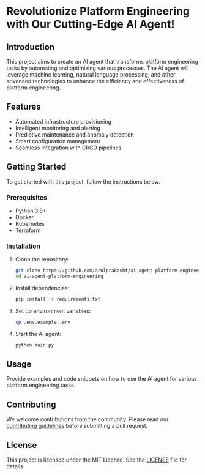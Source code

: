 # Revolutionize Platform Engineering with Our Cutting-Edge AI Agent!

## Introduction
This project aims to create an AI agent that transforms platform engineering tasks by automating and optimizing various processes. The AI agent will leverage machine learning, natural language processing, and other advanced technologies to enhance the efficiency and effectiveness of platform engineering.

## Features
- Automated infrastructure provisioning
- Intelligent monitoring and alerting
- Predictive maintenance and anomaly detection
- Smart configuration management
- Seamless integration with CI/CD pipelines

## Getting Started
To get started with this project, follow the instructions below.

### Prerequisites
- Python 3.8+
- Docker
- Kubernetes
- Terraform

### Installation
1. Clone the repository:
   ```sh
   git clone https://github.com/arulprakasht/ai-agent-platform-engineering.git
   cd ai-agent-platform-engineering
   ```

2. Install dependencies:
   ```sh
   pip install -r requirements.txt
   ```

3. Set up environment variables:
   ```sh
   cp .env.example .env
   ```

4. Start the AI agent:
   ```sh
   python main.py
   ```

## Usage
Provide examples and code snippets on how to use the AI agent for various platform engineering tasks.

## Contributing
We welcome contributions from the community. Please read our [contributing guidelines](CONTRIBUTING.md) before submitting a pull request.

## License
This project is licensed under the MIT License. See the [LICENSE](LICENSE) file for details.